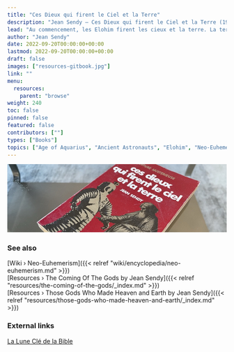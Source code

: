 ```yaml
---
title: "Ces Dieux qui firent le Ciel et la Terre"
description: "Jean Sendy — Ces Dieux qui firent le Ciel et la Terre (1969)"
lead: "Au commencement, les Elohim firent les cieux et la terre. La terre était déserte et vide... Les Célestes dirent: Qu'il y ait de la lumière... Qu'il y ait un espace au milieu des eaux... Relisant avec rigueur, au pied de la lettre, la Genèse, Jean Sendy y voit non quelque épopée légendaire mais un récit historique et véridique, dont les descriptions, la chronologie correspondent et s'accordent avec les plus récentes découvertes des sciences contemporaines. Qu'il s'agisse de la Grande Glaciation, du Déluge, des techniques plus qu'humaines utilisées à Baalbek, en Egypte, au Pérou... Longtemps déformée par un catholicisme étroit out rejetée par un athéïsme sectaire, la lecture de la Genèse aujourd'hui se renouvelle. Tandis que des fusées sillonnent le ciel, que l'homme marche sur la Lune, les Dieux cosmonautes que Sendy voit à l'oeuvre dans la Genèse acquièrent vraisemblance et, selon l'auteur, l'exploration de la Lune apportera d'étonnantes confirmations à la thèse qu'il soutient..."
author: "Jean Sendy"
date: 2022-09-20T00:00:00+00:00
lastmod: 2022-09-20T00:00:00+00:00
draft: false
images: ["resources-gitbook.jpg"]
link: ""
menu:
  resources:
    parent: "browse"
weight: 240
toc: false
pinned: false
featured: false
contributors: [""]
types: ["Books"]
topics: ["Age of Aquarius", "Ancient Astronauts", "Elohim", "Neo-Euhemerism", "Precession"]
---
```


![Image](images/ces-dieux-qui-firent-le-ciel-et-la-terre-book.jpg "Ces Dieux qui firent le Ciel et la Terre 1969 — Jean Sendy")

### See also

[Wiki › Neo-Euhemerism]({{< relref "wiki/encyclopedia/neo-euhemerism.md" >}})</br>
[Resources › The Coming Of The Gods by Jean Sendy]({{< relref "resources/the-coming-of-the-gods/_index.md" >}})</br>
[Resources › Those Gods Who Made Heaven and Earth by Jean Sendy]({{< relref "resources/those-gods-who-made-heaven-and-earth/_index.md" >}})</br>

### External links

[La Lune Clé de la Bible](https://books.google.ch/books/about/La_lune_cl%C3%A9_de_la_bible.html?id=Q8ECrgEACAAJ)</br>

